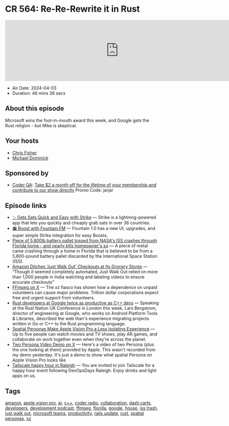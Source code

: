 # CR 564: Re-Re-Rewrite it in Rust

<iframe src="https://player.fireside.fm/v2/MLf2ZzhC+su_oxgIM?theme=dark" width="740" height="200" frameborder="0" scrolling="no"></iframe>

* Air Date: 2024-04-03
* Duration: 46 mins 36 secs

## About this episode

Microsoft wins the foot-in-mouth award this week, and Google gets the Rust religion - but Mike is skeptical.

## Your hosts
* [Chris Fisher](https://coder.show/hosts/chrislas)
* [Michael Dominick](https://coder.show/hosts/michael)

## Sponsored by

  * [Coder QA](https://jupitersignal.memberful.com/checkout?plan=53334&coupon=jarjar): [Take $2 a month off for the lifetime of your membership and contribute to our show directly](https://jupitersignal.memberful.com/checkout?plan=53334&coupon=jarjar) Promo Code: jarjar



## Episode links

  * [💥 Gets Sats Quick and Easy with Strike](https://strike.me/ "💥 Gets Sats Quick and Easy with Strike") — Strike is a lightning-powered app that lets you quickly and cheaply grab sats in over 36 countries.
  * [📻 Boost with Fountain.FM](https://www.fountain.fm/ "📻 Boost with Fountain.FM") — Fountain 1.0 has a new UI, upgrades, and super simple Strike integration for easy Boosts.
  * [Piece of 5,800lb battery pallet tossed from NASA's ISS crashes through Florida home - and nearly kills homeowner's so](https://www.dailymail.co.uk/sciencetech/article-13263453/battery-tossed-nasa-iss-florida-home.html "Piece of 5,800lb battery pallet tossed from NASA's ISS crashes through Florida home - and nearly kills homeowner's so") — A piece of metal came crashing through a home in Florida that is believed to be from a 5,800-pound battery pallet discarded by the International Space Station (ISS).
  * [Amazon Ditches 'Just Walk Out' Checkouts at Its Grocery Stores](https://gizmodo.com/amazon-reportedly-ditches-just-walk-out-grocery-stores-1851381116 "Amazon Ditches 'Just Walk Out' Checkouts at Its Grocery Stores") — “Though it seemed completely automated, Just Walk Out relied on more than 1,000 people in India watching and labeling videos to ensure accurate checkouts”
  * [FFmpeg on X](https://twitter.com/FFmpeg/status/1775178803129602500 "FFmpeg on X") — The xz fiasco has shown how a dependence on unpaid volunteers can cause major problems. Trillion dollar corporations expect free and urgent support from volunteers.
  * [Rust developers at Google twice as productive as C++ devs](https://www.theregister.com/2024/03/31/rust_google_c/ "Rust developers at Google twice as productive as C++ devs") — Speaking at the Rust Nation UK Conference in London this week, Lars Bergstrom, director of engineering at Google, who works on Android Platform Tools & Libraries, described the web titan's experience migrating projects written in Go or C++ to the Rust programming language.
  * [Spatial Personas Make Apple Vision Pro a Less Isolating Experience](https://www.inverse.com/tech/spatial-persona-apple-vision-pro "Spatial Personas Make Apple Vision Pro a Less Isolating Experience") — Up to five people can watch movies and TV shows, play AR games, and collaborate on work together even when they’re across the planet.
  * [Two Persona Video Demo on X](https://twitter.com/raywongy/status/1775156667950252348 "Two Persona Video Demo on X") — Here's a video of two Persona (plus the one looking at them) provided by Apple. This wasn't recorded from my demo yesterday. It's just a demo to show what spatial Persona on Apple Vision Pro looks like
  * [Tailscale happy hour in Raleigh](https://tailscale.com/events-webinars/devops-days-raleigh-happy-hour "Tailscale happy hour in Raleigh") — You are invited to join Tailscale for a happy hour event following DevOpsDays Raleigh. Enjoy drinks and light apps on us.



## Tags

[amazon](https://coder.show/tags/amazon), [apple vision pro](https://coder.show/tags/apple%20vision%20pro), [ar](https://coder.show/tags/ar), [c++](https://coder.show/tags/c++), [coder radio](https://coder.show/tags/coder%20radio), [collaboration](https://coder.show/tags/collaboration), [dash carts](https://coder.show/tags/dash%20carts), [developers](https://coder.show/tags/developers), [development podcast](https://coder.show/tags/development%20podcast), [ffmpeg](https://coder.show/tags/ffmpeg), [florida](https://coder.show/tags/florida), [google](https://coder.show/tags/google), [house](https://coder.show/tags/house), [iss trash](https://coder.show/tags/iss%20trash), [just walk out](https://coder.show/tags/just%20walk%20out), [microsoft teams](https://coder.show/tags/microsoft%20teams), [productivity](https://coder.show/tags/productivity), [rails update](https://coder.show/tags/rails%20update), [rust](https://coder.show/tags/rust), [spatial personas](https://coder.show/tags/spatial%20personas), [xz](https://coder.show/tags/xz)